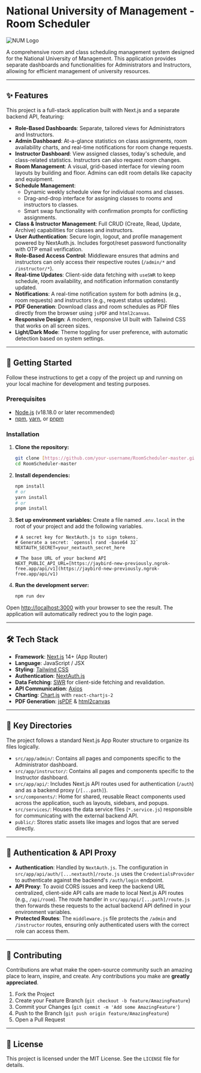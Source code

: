 # National University of Management - Room Scheduler

![NUM Logo](https://numregister.com/assets/img/logo/num.png)

A comprehensive room and class scheduling management system designed for the National University of Management. This application provides separate dashboards and functionalities for Administrators and Instructors, allowing for efficient management of university resources.

---

## ✨ Features

This project is a full-stack application built with Next.js and a separate backend API, featuring:

-   **Role-Based Dashboards**: Separate, tailored views for Administrators and Instructors.
-   **Admin Dashboard**: At-a-glance statistics on class assignments, room availability charts, and real-time notifications for room change requests.
-   **Instructor Dashboard**: View assigned classes, today's schedule, and class-related statistics. Instructors can also request room changes.
-   **Room Management**: A visual, grid-based interface for viewing room layouts by building and floor. Admins can edit room details like capacity and equipment.
-   **Schedule Management**:
    -   Dynamic weekly schedule view for individual rooms and classes.
    -   Drag-and-drop interface for assigning classes to rooms and instructors to classes.
    -   Smart swap functionality with confirmation prompts for conflicting assignments.
-   **Class & Instructor Management**: Full CRUD (Create, Read, Update, Archive) capabilities for classes and instructors.
-   **User Authentication**: Secure login, logout, and profile management powered by NextAuth.js. Includes forgot/reset password functionality with OTP email verification.
-   **Role-Based Access Control**: Middleware ensures that admins and instructors can only access their respective routes (`/admin/*` and `/instructor/*`).
-   **Real-time Updates**: Client-side data fetching with `useSWR` to keep schedule, room availability, and notification information constantly updated.
-   **Notifications**: A real-time notification system for both admins (e.g., room requests) and instructors (e.g., request status updates).
-   **PDF Generation**: Download class and room schedules as PDF files directly from the browser using `jsPDF` and `html2canvas`.
-   **Responsive Design**: A modern, responsive UI built with Tailwind CSS that works on all screen sizes.
-   **Light/Dark Mode**: Theme toggling for user preference, with automatic detection based on system settings.

---

## 🚀 Getting Started

Follow these instructions to get a copy of the project up and running on your local machine for development and testing purposes.

### Prerequisites

-   [Node.js](https://nodejs.org/) (v18.18.0 or later recommended)
-   [npm](https://www.npmjs.com/), [yarn](https://yarnpkg.com/), or [pnpm](https://pnpm.io/)

### Installation

1.  **Clone the repository:**
    ```bash
    git clone [https://github.com/your-username/RoomScheduler-master.git](https://github.com/your-username/RoomScheduler-master.git)
    cd RoomScheduler-master
    ```

2.  **Install dependencies:**
    ```bash
    npm install
    # or
    yarn install
    # or
    pnpm install
    ```

3.  **Set up environment variables:**
    Create a file named `.env.local` in the root of your project and add the following variables.

    ```env
    # A secret key for NextAuth.js to sign tokens.
    # Generate a secret: `openssl rand -base64 32`
    NEXTAUTH_SECRET=your_nextauth_secret_here
    
    # The base URL of your backend API
    NEXT_PUBLIC_API_URL=[https://jaybird-new-previously.ngrok-free.app/api/v1](https://jaybird-new-previously.ngrok-free.app/api/v1)
    ```

4.  **Run the development server:**
    ```bash
    npm run dev
    ```

Open [http://localhost:3000](http://localhost:3000) with your browser to see the result. The application will automatically redirect you to the login page.

---

## 🛠️ Tech Stack

-   **Framework**: [Next.js](https://nextjs.org/) 14+ (App Router)
-   **Language**: JavaScript / JSX
-   **Styling**: [Tailwind CSS](https://tailwindcss.com/)
-   **Authentication**: [NextAuth.js](https://next-auth.js.org/)
-   **Data Fetching**: [SWR](https://swr.vercel.app/) for client-side fetching and revalidation.
-   **API Communication**: [Axios](https://axios-http.com/)
-   **Charting**: [Chart.js](https://www.chartjs.org/) with `react-chartjs-2`
-   **PDF Generation**: [jsPDF](https://github.com/parallax/jsPDF) & [html2canvas](https://html2canvas.hertzen.com/)

---

## 📁 Key Directories

The project follows a standard Next.js App Router structure to organize its files logically.

-   `src/app/admin/`: Contains all pages and components specific to the Administrator dashboard.
-   `src/app/instructor/`: Contains all pages and components specific to the Instructor dashboard.
-   `src/app/api/`: Includes Next.js API routes used for authentication (`/auth`) and as a backend proxy (`/[...path]`).
-   `src/components/`: Home for shared, reusable React components used across the application, such as layouts, sidebars, and popups.
-   `src/services/`: Houses the data service files (`*.service.js`) responsible for communicating with the external backend API.
-   `public/`: Stores static assets like images and logos that are served directly.

---

## 🔐 Authentication & API Proxy

-   **Authentication**: Handled by `NextAuth.js`. The configuration in `src/app/api/auth/[...nextauth]/route.js` uses the `CredentialsProvider` to authenticate against the backend's `/auth/login` endpoint.
-   **API Proxy**: To avoid CORS issues and keep the backend URL centralized, client-side API calls are made to local Next.js API routes (e.g., `/api/room`). The route handler in `src/app/api/[...path]/route.js` then forwards these requests to the actual backend API defined in your environment variables.
-   **Protected Routes**: The `middleware.js` file protects the `/admin` and `/instructor` routes, ensuring only authenticated users with the correct role can access them.

---

## 🤝 Contributing

Contributions are what make the open-source community such an amazing place to learn, inspire, and create. Any contributions you make are **greatly appreciated**.

1.  Fork the Project
2.  Create your Feature Branch (`git checkout -b feature/AmazingFeature`)
3.  Commit your Changes (`git commit -m 'Add some AmazingFeature'`)
4.  Push to the Branch (`git push origin feature/AmazingFeature`)
5.  Open a Pull Request

---

## 📄 License

This project is licensed under the MIT License. See the `LICENSE` file for details.
